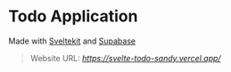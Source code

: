 # Todo Application

Made with [Sveltekit](https://kit.svelte.dev/) and [Supabase](https://supabase.com/)

> Website URL: *https://svelte-todo-sandy.vercel.app/*
